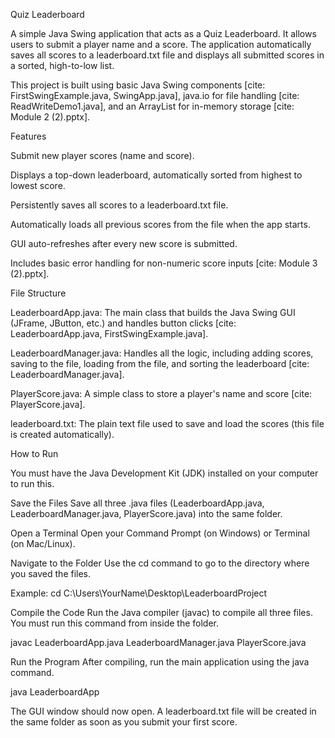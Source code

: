 Quiz Leaderboard

A simple Java Swing application that acts as a Quiz Leaderboard. It allows users to submit a player name and a score. The application automatically saves all scores to a leaderboard.txt file and displays all submitted scores in a sorted, high-to-low list.

This project is built using basic Java Swing components [cite: FirstSwingExample.java, SwingApp.java], java.io for file handling [cite: ReadWriteDemo1.java], and an ArrayList for in-memory storage [cite: Module 2 (2).pptx].

Features

Submit new player scores (name and score).

Displays a top-down leaderboard, automatically sorted from highest to lowest score.

Persistently saves all scores to a leaderboard.txt file.

Automatically loads all previous scores from the file when the app starts.

GUI auto-refreshes after every new score is submitted.

Includes basic error handling for non-numeric score inputs [cite: Module 3 (2).pptx].

File Structure

LeaderboardApp.java: The main class that builds the Java Swing GUI (JFrame, JButton, etc.) and handles button clicks [cite: LeaderboardApp.java, FirstSwingExample.java].

LeaderboardManager.java: Handles all the logic, including adding scores, saving to the file, loading from the file, and sorting the leaderboard [cite: LeaderboardManager.java].

PlayerScore.java: A simple class to store a player's name and score [cite: PlayerScore.java].

leaderboard.txt: The plain text file used to save and load the scores (this file is created automatically).

How to Run

You must have the Java Development Kit (JDK) installed on your computer to run this.

Save the Files Save all three .java files (LeaderboardApp.java, LeaderboardManager.java, PlayerScore.java) into the same folder.

Open a Terminal Open your Command Prompt (on Windows) or Terminal (on Mac/Linux).

Navigate to the Folder Use the cd command to go to the directory where you saved the files.

Example:
cd C:\Users\YourName\Desktop\LeaderboardProject

Compile the Code Run the Java compiler (javac) to compile all three files. You must run this command from inside the folder.

javac LeaderboardApp.java LeaderboardManager.java PlayerScore.java

Run the Program After compiling, run the main application using the java command.

java LeaderboardApp

The GUI window should now open. A leaderboard.txt file will be created in the same folder as soon as you submit your first score.
